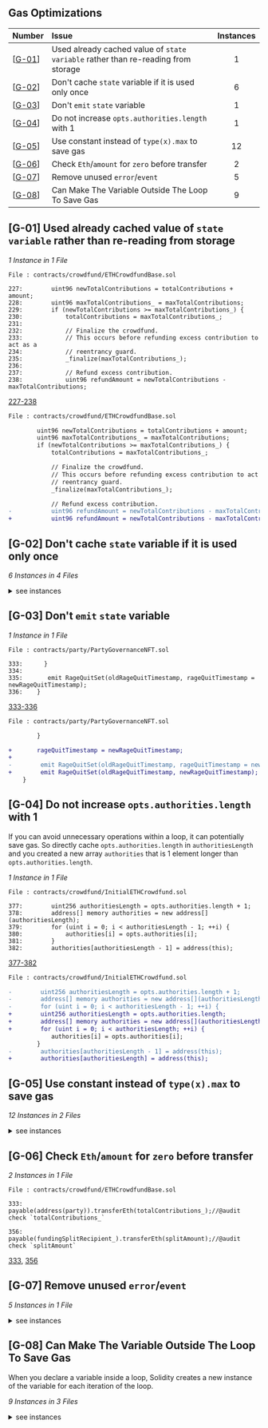 ## Gas Optimizations
| Number | Issue | Instances |
|-|:-|:-:|
| [[G-01](#g-01-used-already-cached-value-of-state-variable-rather-than-re-reading-from-storage)] | Used already cached value of `state variable` rather than re-reading from storage | 1 |
| [[G-02](#g-02-dont-cache-state-variable-if-it-is-used-only-once)] | Don't cache `state` variable if it is used only once | 6 |
| [[G-03](#g-03-dont-emit-state-variable)] | Don't `emit` `state` variable | 1 |
| [[G-04](#g-04-do-not-increase-optsauthoritieslength-with-1)] | Do not increase `opts.authorities.length` with 1 | 1 |
| [[G-05](#g-05-use-constant-instead-of-typexmax-to-save-gas)] | Use constant instead of `type(x).max` to save gas | 12 |
| [[G-06](#g-06-check-ethamount-for-zero-before-transfer)] | Check `Eth`/`amount` for `zero` before transfer | 2 |
| [[G-07](#g-07-remove-unused-errorevent)] | Remove unused `error`/`event` | 5 |
| [[G-08](#g-08-can-make-the-variable-outside-the-loop-to-save-gas)] | Can Make The Variable Outside The Loop To Save Gas | 9 |


## [G-01] Used already cached value of `state variable` rather than re-reading from storage

_1 Instance in 1 File_

```solidity
File : contracts/crowdfund/ETHCrowdfundBase.sol

227:        uint96 newTotalContributions = totalContributions + amount;
228:        uint96 maxTotalContributions_ = maxTotalContributions;
229:        if (newTotalContributions >= maxTotalContributions_) {
230:            totalContributions = maxTotalContributions_;
231:
232:            // Finalize the crowdfund.
233:            // This occurs before refunding excess contribution to act as a
234:            // reentrancy guard.
235:            _finalize(maxTotalContributions_);
236:
237:            // Refund excess contribution.
238:            uint96 refundAmount = newTotalContributions - maxTotalContributions;

```
[227-238](https://github.com/code-423n4/2023-10-party/blob/main/contracts/crowdfund/ETHCrowdfundBase.sol#L227C1-L238C81)

```diff
File : contracts/crowdfund/ETHCrowdfundBase.sol

        uint96 newTotalContributions = totalContributions + amount;
        uint96 maxTotalContributions_ = maxTotalContributions;
        if (newTotalContributions >= maxTotalContributions_) {
            totalContributions = maxTotalContributions_;

            // Finalize the crowdfund.
            // This occurs before refunding excess contribution to act as a
            // reentrancy guard.
            _finalize(maxTotalContributions_);

            // Refund excess contribution.
-           uint96 refundAmount = newTotalContributions - maxTotalContributions;
+           uint96 refundAmount = newTotalContributions - maxTotalContributions_;

```

## [G-02] Don't cache `state` variable if it is used only once

_6 Instances in 4 Files_

<details>
<summary>see instances</summary>

```solidity
File : contracts/party/PartyGovernance.sol

1033:      if (n != 0) {
1034:          VotingPowerSnapshot memory lastSnap = voterSnaps[n - 1]; //@audit Don't cache `voterSnaps[n - 1]`
1035:          if (lastSnap.timestamp == snap.timestamp) {
1036:              voterSnaps[n - 1] = snap;
1037:              return;
1038:           }
1039:      }

```
[1033-1039](https://github.com/code-423n4/2023-10-party/blob/main/contracts/party/PartyGovernance.sol#L1033C1-L1039C10)

```solidity
File : contracts/proposals/ProposalExecutionEngine.sol

215:       uint256 currentInProgressProposalId = stor.currentInProgressProposalId; //@audit don't cache `stor.currentInProgressProposalId`
216:        if (currentInProgressProposalId != proposalId) {
217:           revert ProposalNotInProgressError(proposalId);
218:         }
219:       }
220:        // Clear the current InProgress proposal ID and next progress data.
221:        stor.currentInProgressProposalId = 0;
222:        stor.nextProgressDataHash = 0;
223:    }

```
[215-223](https://github.com/code-423n4/2023-10-party/blob/main/contracts/proposals/ProposalExecutionEngine.sol#L215C1-L223C6)

```solidity
File : contracts/proposals/ProposalExecutionEngine.sol

336:      uint256 slot = _STORAGE_SLOT; //@audit don't cache `_STORAGE_SLOT`
337:      assembly {
338:          stor.slot := slot
339:        }

```
[336-339](https://github.com/code-423n4/2023-10-party/blob/main/contracts/proposals/ProposalExecutionEngine.sol#L336C8-L339C10)

```solidity
File : contracts/proposals/ProposalStorage.sol

45:        IProposalExecutionEngine oldImpl = stor.engineImpl;//@audit don't cache `stor.engineImpl`
46:        stor.engineImpl = impl;
47:        (bool s, bytes memory r) = address(impl).delegatecall(
48:            abi.encodeCall(IProposalExecutionEngine.initialize, (address(oldImpl), initData))
49:        );
50:        if (!s) {
51:            r.rawRevert();
52:        }
53:    }

```
[45-53](https://github.com/code-423n4/2023-10-party/blob/main/contracts/proposals/ProposalStorage.sol#L45C1-L53C6)

```solidity
File : contracts/proposals/ProposalStorage.sol

60:      uint256 s = SHARED_STORAGE_SLOT;//@audit don't cache `SHARED_STORAGE_SLOT`
61:      assembly {
62:          stor.slot := s
63:       }

```
[60-63](https://github.com/code-423n4/2023-10-party/blob/main/contracts/proposals/ProposalStorage.sol#L60C1-L63C10)

```solidity
File : contracts/proposals/SetSignatureValidatorProposal.sol

52:       uint256 slot = _SET_SIGNATURE_VALIDATOR_PROPOSAL_STORAGE_SLOT;//@audit don't cache `_SET_SIGNATURE_VALIDATOR_PROPOSAL_STORAGE_SLOT`
53:       assembly {
54:           stor.slot := slot
55:       }

```
[52-55](https://github.com/code-423n4/2023-10-party/blob/main/contracts/proposals/SetSignatureValidatorProposal.sol#L52C1-L55C10)

</details>

## [G-03] Don't `emit` `state` variable 

_1 Instance in 1 File_

```solidity
File : contracts/party/PartyGovernanceNFT.sol

333:      }
334:
335:       emit RageQuitSet(oldRageQuitTimestamp, rageQuitTimestamp = newRageQuitTimestamp);
336:    }

```
[333-336](https://github.com/code-423n4/2023-10-party/blob/main/contracts/party/PartyGovernanceNFT.sol#L333C1-L336C6)

```diff
File : contracts/party/PartyGovernanceNFT.sol

        }

+       rageQuitTimestamp = newRageQuitTimestamp;
+
-        emit RageQuitSet(oldRageQuitTimestamp, rageQuitTimestamp = newRageQuitTimestamp);
+        emit RageQuitSet(oldRageQuitTimestamp, newRageQuitTimestamp);
    }

```

## [G-04] Do not increase `opts.authorities.length` with 1  

If you can avoid unnecessary operations within a loop, it can potentially save gas. So directly cache `opts.authorities.length` in `authoritiesLength` and you created a new array `authorities` that is 1 element longer than `opts.authorities.length`.  

_1 Instance in 1 File_

```solidity
File : contracts/crowdfund/InitialETHCrowdfund.sol

377:        uint256 authoritiesLength = opts.authorities.length + 1;
378:        address[] memory authorities = new address[](authoritiesLength);
379:        for (uint i = 0; i < authoritiesLength - 1; ++i) {
380:            authorities[i] = opts.authorities[i];
381:        }
382:        authorities[authoritiesLength - 1] = address(this);

```
[377-382](https://github.com/code-423n4/2023-10-party/blob/main/contracts/crowdfund/InitialETHCrowdfund.sol#L377C1-L382C60)

```diff
File : contracts/crowdfund/InitialETHCrowdfund.sol

-        uint256 authoritiesLength = opts.authorities.length + 1;
-        address[] memory authorities = new address[](authoritiesLength);
-        for (uint i = 0; i < authoritiesLength - 1; ++i) {
+        uint256 authoritiesLength = opts.authorities.length;
+        address[] memory authorities = new address[](authoritiesLength + 1);
+        for (uint i = 0; i < authoritiesLength; ++i) {
            authorities[i] = opts.authorities[i];
        }
-        authorities[authoritiesLength - 1] = address(this);
+        authorities[authoritiesLength] = address(this);

```

## [G-05] Use constant instead of `type(x).max` to save gas

_12 Instances in 2 Files_

<details>
<summary>see instances</summary>

```solidity
File : contracts/party/PartyGovernance.sol

187:   if (govOpts.hosts.length > type(uint8).max) {

```
[187](https://github.com/code-423n4/2023-10-party/blob/main/contracts/party/PartyGovernance.sol#L187C5-L187C59)

```diff
File : contracts/party/PartyGovernance.sol

+    uint8 constant MAX_TYPE = type(uint8).max;
-    if (govOpts.hosts.length > type(uint8).max) {
+    if (govOpts.hosts.length > MAX_TYPE) {

```

```solidity
File : contracts/party/PartyGovernance.sol

359:   return getVotingPowerAt(voter, timestamp, type(uint256).max);

445:   return high == 0 ? type(uint256).max : high - 1;

520:   emit BatchMetadataUpdate(0, type(uint256).max);

581:   emit BatchMetadataUpdate(0, type(uint256).max);

655:   emit BatchMetadataUpdate(0, type(uint256).max);

688:   emit BatchMetadataUpdate(0, type(uint256).max);

833:   emit BatchMetadataUpdate(0, type(uint256).max);

897:   emit BatchMetadataUpdate(0, type(uint256).max);

926:   if (hintIndex != type(uint256).max) {

```
[359](https://github.com/code-423n4/2023-10-party/blob/main/contracts/party/PartyGovernance.sol#L359C9-L359C70), [445](https://github.com/code-423n4/2023-10-party/blob/main/contracts/party/PartyGovernance.sol#L445C8-L445C57), [520](https://github.com/code-423n4/2023-10-party/blob/main/contracts/party/PartyGovernance.sol#L520C8-L520C56), [581](https://github.com/code-423n4/2023-10-party/blob/main/contracts/party/PartyGovernance.sol#L581C9-L581C56), [655](https://github.com/code-423n4/2023-10-party/blob/main/contracts/party/PartyGovernance.sol#L655C13-L655C60),[688](https://github.com/code-423n4/2023-10-party/blob/main/contracts/party/PartyGovernance.sol#L688C9-L688C56), [833](https://github.com/code-423n4/2023-10-party/blob/main/contracts/party/PartyGovernance.sol#L833C9-L833C56), [897](https://github.com/code-423n4/2023-10-party/blob/main/contracts/party/PartyGovernance.sol#L897C8-L897C56), [926](https://github.com/code-423n4/2023-10-party/blob/main/contracts/party/PartyGovernance.sol#L926C13-L926C50)

```diff
File : contracts/party/PartyGovernance.sol

abstract contract PartyGovernance is
    ...

+      uint256 private constant MAX_UINT256 = type(uint256).max;
        ...

-      return getVotingPowerAt(voter, timestamp, type(uint256).max);
+      return getVotingPowerAt(voter, timestamp, MAX_UINT256);

-      return high == 0 ? type(uint256).max : high - 1;
+      return high == 0 ? MAX_UINT256 : high - 1;

-      emit BatchMetadataUpdate(0, type(uint256).max);
+      emit BatchMetadataUpdate(0, MAX_UINT256);

-      emit BatchMetadataUpdate(0, type(uint256).max);
+      emit BatchMetadataUpdate(0, MAX_UINT256);

-      emit BatchMetadataUpdate(0, type(uint256).max);
+      emit BatchMetadataUpdate(0, MAX_UINT256);

-      emit BatchMetadataUpdate(0, type(uint256).max);
+      emit BatchMetadataUpdate(0, MAX_UINT256);

-      emit BatchMetadataUpdate(0, type(uint256).max);
+      emit BatchMetadataUpdate(0, MAX_UINT256);

-      emit BatchMetadataUpdate(0, type(uint256).max);
+      emit BatchMetadataUpdate(0, MAX_UINT256);

-      if (hintIndex != type(uint256).max) {
+      if (hintIndex != MAX_UINT256) {

```

```solidity
File : contracts/party/PartyGovernance.sol

187:    uint96 private constant VETO_VALUE = type(uint96).max;

1083:   if (pv.votes == type(uint96).max) {

```
[1083](https://github.com/code-423n4/2023-10-party/blob/main/contracts/party/PartyGovernance.sol#L1083C9-L1083C44)

```diff
File : contracts/party/PartyGovernance.sol

-    if (pv.votes == type(uint96).max) {
+    if (pv.votes == VETO_VALUE) {

```

```solidity
File : contracts/proposals/ProposalExecutionEngine.sol

185:    stor.nextProgressDataHash = bytes32(type(uint256).max);

```
[185](https://github.com/code-423n4/2023-10-party/blob/main/contracts/proposals/ProposalExecutionEngine.sol#L185C11-L185C68)

```diff
File : contracts/proposals/ProposalExecutionEngine.sol

+    uint256 constant MAX_TYPE = 2**256 - 1;
-    stor.nextProgressDataHash = bytes32(type(uint256).max);
+    stor.nextProgressDataHash = bytes32(MAX_TYPE);

```
</details>

## [G-06] Check `Eth`/`amount` for `zero` before transfer

_2 Instances in 1 File_

```solidity
File : contracts/crowdfund/ETHCrowdfundBase.sol

333:   payable(address(party)).transferEth(totalContributions_);//@audit check `totalContributions_`

356:   payable(fundingSplitRecipient_).transferEth(splitAmount);//@audit check `splitAmount`

```
[333](https://github.com/code-423n4/2023-10-party/blob/main/contracts/crowdfund/ETHCrowdfundBase.sol#L333C9-L333C66), [356](https://github.com/code-423n4/2023-10-party/blob/main/contracts/crowdfund/ETHCrowdfundBase.sol#L356C9-L356C66)

## [G-07] Remove unused `error`/`event` 

_5 Instances in 1 File_

<details>
<summary>see instances</summary>

```solidity
File : contracts/crowdfund/ETHCrowdfundBase.sol

51:    error NotAllowedByGateKeeperError(
52:        address contributor,
53:        IGateKeeper gateKeeper,
54:        bytes12 gateKeeperId,
55:        bytes gateData
56:     );

60:    error NotOwnerError(uint256 tokenId);

62:    error InvalidDelegateError();

69:    error ContributingForExistingCardDisabledError();

73:    error InvalidMessageValue();

```
[51-56](https://github.com/code-423n4/2023-10-party/blob/main/contracts/crowdfund/ETHCrowdfundBase.sol#L51C5-L56C7), [60](https://github.com/code-423n4/2023-10-party/blob/main/contracts/crowdfund/ETHCrowdfundBase.sol#L60C5-L60C42), [62](https://github.com/code-423n4/2023-10-party/blob/main/contracts/crowdfund/ETHCrowdfundBase.sol#L62C5-L62C34), [69](https://github.com/code-423n4/2023-10-party/blob/main/contracts/crowdfund/ETHCrowdfundBase.sol#L69C5-L69C54), [73](https://github.com/code-423n4/2023-10-party/blob/main/contracts/crowdfund/ETHCrowdfundBase.sol#L73C5-L73C33)

</details>

## [G-08] Can Make The Variable Outside The Loop To Save Gas

When you declare a variable inside a loop, Solidity creates a new instance of the variable for each iteration of the loop.

_9 Instances in 3 Files_

<details>
<summary>see instances</summary>

```solidity
File : contracts/crowdfund/InitialETHCrowdfund.sol

357:    for (uint256 i; i < numRefunds; ++i) {
358:        (bool s, bytes memory r) = address(this).call(

```
[357-358](https://github.com/code-423n4/2023-10-party/blob/main/contracts/crowdfund/InitialETHCrowdfund.sol#L357C8-L358C59)

```diff
File : contracts/crowdfund/InitialETHCrowdfund.sol

+   bool s;
+   bytes memory r;
    for (uint256 i; i < numRefunds; ++i) {
-        (bool s, bytes memory r) = address(this).call(
+        (s, r) = address(this).call(

```

```solidity
File : contracts/party/PartyGovernance.sol

431:        uint256 high = snaps.length;
432:        uint256 low = 0;
433:        while (low < high) {
434:            uint256 mid = (low + high) / 2;

```
[431-434](https://github.com/code-423n4/2023-10-party/blob/main/contracts/party/PartyGovernance.sol#L431C1-L434C44)

```diff
File : contracts/party/PartyGovernance.sol

        uint256 high = snaps.length;
        uint256 low = 0;
+       uint256 mid; 
        while (low < high) {
-          uint256 mid = (low + high) / 2;
+          mid = (low + high) / 2;

```

```solidity
File : contracts/party/PartyGovernanceNFT.sol

272:     for (uint256 i; i < tokenIds.length; ++i) {
273:          uint256 tokenId = tokenIds[i];
274:          address owner = ownerOf(tokenId);

```
[272-274](https://github.com/code-423n4/2023-10-party/blob/main/contracts/party/PartyGovernanceNFT.sol#L272C1-L274C46)

```diff
File : contracts/party/PartyGovernanceNFT.sol

+   uint256 tokenId;
+   address owner;
    for (uint256 i; i < tokenIds.length; ++i) {
-       uint256 tokenId = tokenIds[i];
-       address owner = ownerOf(tokenId);
+       tokenId = tokenIds[i];
+       owner = ownerOf(tokenId);

```

```solidity
File : contracts/party/PartyGovernanceNFT.sol

407:      uint16 feeBps_ = feeBps;
408:      for (uint256 i; i < withdrawTokens.length; ++i) {
409:           IERC20 token = withdrawTokens[i];
410:           uint256 amount = withdrawAmounts[i];
411:
412:           // Take fee from amount.
413:           uint256 fee = (amount * feeBps_) / 1e4;
414:
415:           if (fee > 0) {
416:               amount -= fee;
417:
418:               // Transfer fee to fee recipient.
419:               if (address(token) == ETH_ADDRESS) {
420:                   payable(feeRecipient).transferEth(fee);
421:               } else {
422:                   token.compatTransfer(feeRecipient, fee);
423:                 }
424:           }
425:
426:           if (amount > 0) {
427:               uint256 minAmount = minWithdrawAmounts[i];

```
[407-427](https://github.com/code-423n4/2023-10-party/blob/main/contracts/party/PartyGovernanceNFT.sol#L407C1-L427C63)

```diff
File : contracts/party/PartyGovernanceNFT.sol

        uint16 feeBps_ = feeBps;
+       IERC20 token;
+       uint256 amount;
+       uint256 fee;
+       uint256 minAmount;
        for (uint256 i; i < withdrawTokens.length; ++i) {
-           IERC20 token = withdrawTokens[i];
-           uint256 amount = withdrawAmounts[i];
+           token = withdrawTokens[i];
+           amount = withdrawAmounts[i];

            // Take fee from amount.
            uint256 fee = (amount * feeBps_) / 1e4;

            if (fee > 0) {
                amount -= fee;

                // Transfer fee to fee recipient.
                if (address(token) == ETH_ADDRESS) {
                    payable(feeRecipient).transferEth(fee);
                } else {
                    token.compatTransfer(feeRecipient, fee);
                }
            }

            if (amount > 0) {
                uint256 minAmount = minWithdrawAmounts[i];

```
</details>